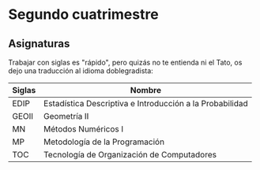 # Segundo cuatrimestre

## Asignaturas

Trabajar con siglas es "rápido", pero quizás no te entienda ni el Tato, os dejo una traducción al idioma doblegradista:  

Siglas  | Nombre
---     | ---
EDIP | Estadística Descriptiva e Introducción a la Probabilidad
GEOII | Geometría II
MN | Métodos Numéricos I
MP | Metodología de la Programación  
TOC | Tecnología de Organización de Computadores
